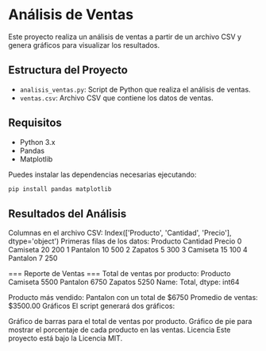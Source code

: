# Análisis de Ventas

Este proyecto realiza un análisis de ventas a partir de un archivo CSV y genera gráficos para visualizar los resultados.

## Estructura del Proyecto

- `analisis_ventas.py`: Script de Python que realiza el análisis de ventas.
- `ventas.csv`: Archivo CSV que contiene los datos de ventas.

## Requisitos

- Python 3.x
- Pandas
- Matplotlib

Puedes instalar las dependencias necesarias ejecutando:

```sh
pip install pandas matplotlib
```

## Resultados del Análisis

Columnas en el archivo CSV: Index(['Producto', 'Cantidad', 'Precio'], dtype='object')
Primeras filas de los datos:
   Producto  Cantidad  Precio
0  Camiseta        20     200
1  Pantalon        10     500
2   Zapatos         5     300
3  Camiseta        15     100
4  Pantalon         7     250

=== Reporte de Ventas ===
Total de ventas por producto:
Producto
Camiseta    5500
Pantalon    6750
Zapatos     5250
Name: Total, dtype: int64

Producto más vendido: Pantalon con un total de $6750
Promedio de ventas: $3500.00
Gráficos
El script generará dos gráficos:

Gráfico de barras para el total de ventas por producto.
Gráfico de pie para mostrar el porcentaje de cada producto en las ventas.
Licencia
Este proyecto está bajo la Licencia MIT.




